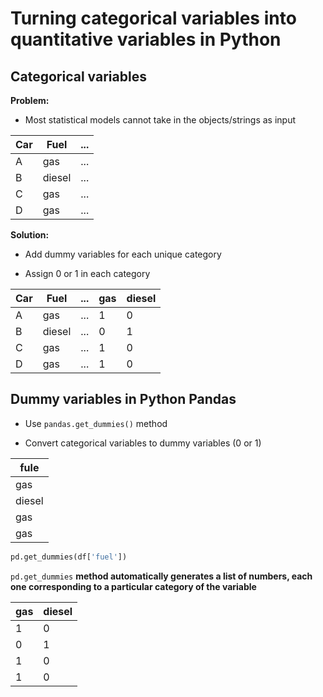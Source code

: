 # Turning categorical variables into quantitative variables in Python

## Categorical variables

**Problem:**

* Most statistical models cannot take in the objects/strings as input

Car | Fuel | ...
--- | --- | ---
A | gas | ...
B | diesel | ...
C | gas | ...
D | gas | ...

**Solution:**

* Add dummy variables for each unique category

* Assign 0 or 1 in each category

Car | Fuel | ... | gas | diesel
--- | --- | --- | --- | ---
A | gas | ... | 1 | 0
B | diesel | ... | 0 | 1
C | gas | ... | 1 | 0
D | gas | ... | 1 | 0

## Dummy variables in Python Pandas

* Use `pandas.get_dummies()` method

* Convert categorical variables to dummy variables (0 or 1)

fule |                      
--- |
gas |
diesel |
gas | 
gas |

```python
pd.get_dummies(df['fuel'])
```
`pd.get_dummies` **method automatically generates a list of numbers, each one corresponding to a particular category of the variable**

| gas | diesel
| --- | ---
| 1 | 0
| 0 | 1
| 1 | 0
| 1 | 0









